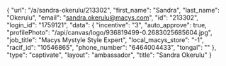 {
    "url": "\/a\/sandra-okerulu\/213302",
    "first_name": "Sandra",
    "last_name": "Okerulu",
    "email": "sandra.okerulu@macys.com",
    "id": "213302",
    "login_id": "1759121",
    "data": {
        "incentive": "3",
        "auto_approve": true,
        "profilePhoto": "\/api\/canvas\/logo\/936819499-0.2683025685604.jpg",
        "job_title": "Macys Mystyle Style Expert",
        "local_macys_store": "-1",
        "racif_id": "10546865",
        "phone_number": "6464004433",
        "tongal": ""
    },
    "type": "captivate",
    "layout": "ambassador",
    "title": "Sandra Okerulu"
}